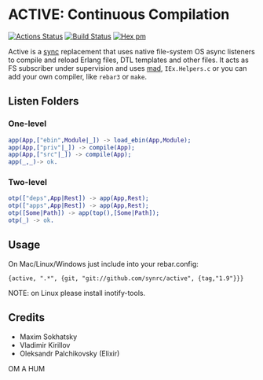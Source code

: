ACTIVE: Continuous Compilation
==============================

[![Actions Status](https://github.com/synrc/active/workflows/mix/badge.svg)](https://github.com/synrc/active/actions)
[![Build Status](https://travis-ci.com/synrc/active.svg?branch=master)](https://travis-ci.com/synrc/active)
[![Hex pm](http://img.shields.io/hexpm/v/active.svg?style=flat)](https://hex.pm/packages/active)

Active is a [sync](https://github.com/rustyio/sync) replacement
that uses native file-system OS async listeners to compile and
reload Erlang files, DTL templates and other files. It acts as
FS subscriber under supervision and uses
[mad](https://github.com/synrc/mad),
`IEx.Helpers.c` or you can add your own compiler, like `rebar3` or `make`.

Listen Folders
--------------

### One-level

```erlang
app(App,["ebin",Module|_]) -> load_ebin(App,Module);
app(App,["priv"|_]) -> compile(App);
app(App,["src"|_]) -> compile(App);
app(_,_)-> ok.
```

### Two-level

```erlang
otp(["deps",App|Rest]) -> app(App,Rest);
otp(["apps",App|Rest]) -> app(App,Rest);
otp([Some|Path]) -> app(top(),[Some|Path]);
otp(_) -> ok.
```

Usage
-----

On Mac/Linux/Windows just include into your rebar.config:

    {active, ".*", {git, "git://github.com/synrc/active", {tag,"1.9"}}}

NOTE: on Linux please install inotify-tools.

Credits
-------

* Maxim Sokhatsky
* Vladimir Kirillov
* Oleksandr Palchikovsky (Elixir)

OM A HUM
